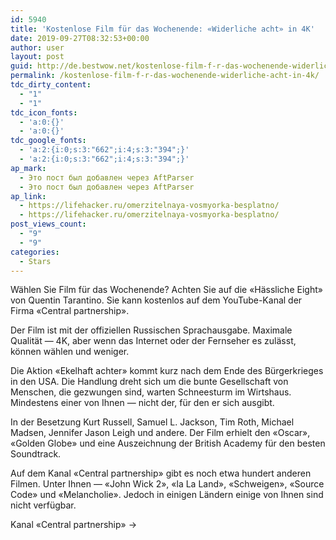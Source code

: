 ```yaml
---
id: 5940
title: 'Kostenlose Film für das Wochenende: «Widerliche acht» in 4K'
date: 2019-09-27T08:32:53+00:00
author: user
layout: post
guid: http://de.bestwow.net/kostenlose-film-f-r-das-wochenende-widerliche-acht-in-4k/
permalink: /kostenlose-film-f-r-das-wochenende-widerliche-acht-in-4k/
tdc_dirty_content:
  - "1"
  - "1"
tdc_icon_fonts:
  - 'a:0:{}'
  - 'a:0:{}'
tdc_google_fonts:
  - 'a:2:{i:0;s:3:"662";i:4;s:3:"394";}'
  - 'a:2:{i:0;s:3:"662";i:4;s:3:"394";}'
ap_mark:
  - Это пост был добавлен через AftParser
  - Это пост был добавлен через AftParser
ap_link:
  - https://lifehacker.ru/omerzitelnaya-vosmyorka-besplatno/
  - https://lifehacker.ru/omerzitelnaya-vosmyorka-besplatno/
post_views_count:
  - "9"
  - "9"
categories:
  - Stars
---
```

Wählen Sie Film für das Wochenende? Achten Sie auf die «Hässliche Eight» von Quentin Tarantino. Sie kann kostenlos auf dem YouTube-Kanal der Firma «Central partnership».

Der Film ist mit der offiziellen Russischen Sprachausgabe. Maximale Qualität — 4K, aber wenn das Internet oder der Fernseher es zulässt, können wählen und weniger.

Die Aktion «Ekelhaft achter» kommt kurz nach dem Ende des Bürgerkrieges in den USA. Die Handlung dreht sich um die bunte Gesellschaft von Menschen, die gezwungen sind, warten Schneesturm im Wirtshaus. Mindestens einer von Ihnen — nicht der, für den er sich ausgibt.</p> 

In der Besetzung Kurt Russell, Samuel L. Jackson, Tim Roth, Michael Madsen, Jennifer Jason Leigh und andere. Der Film erhielt den «Oscar», «Golden Globe» und eine Auszeichnung der British Academy für den besten Soundtrack.

Auf dem Kanal «Central partnership» gibt es noch etwa hundert anderen Filmen. Unter Ihnen — «John Wick 2», «la La Land», «Schweigen», «Source Code» und «Melancholie». Jedoch in einigen Ländern einige von Ihnen sind nicht verfügbar.

Kanal «Central partnership» →